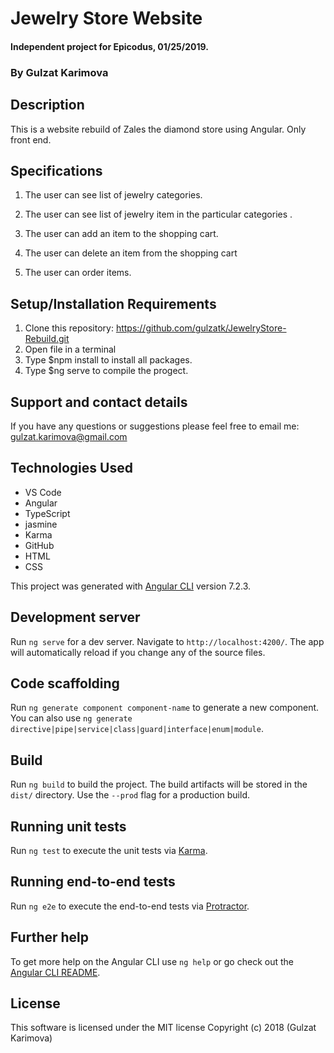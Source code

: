 # Jewelry Store Website

#### Independent project for Epicodus, 01/25/2019.

### By Gulzat Karimova

## Description

This is a website rebuild of Zales the diamond store using Angular. Only front end.

## Specifications

1. The user can see list of jewelry categories.

2. The user can see list of jewelry item in the particular categories
.
3. The user can add an item to the shopping cart.

4. The user can delete an item from the shopping cart

5. The user can order items.

## Setup/Installation Requirements

1. Clone this repository: https://github.com/gulzatk/JewelryStore-Rebuild.git
2. Open file in a terminal
3. Type $npm install to install all packages.
4. Type $ng serve to compile the progect.

## Support and contact details

If you have any questions or suggestions please feel free to email me: gulzat.karimova@gmail.com

## Technologies Used
* VS Code
* Angular
* TypeScript
* jasmine
* Karma
* GitHub
* HTML
* CSS

This project was generated with [Angular CLI](https://github.com/angular/angular-cli) version 7.2.3.

## Development server

Run `ng serve` for a dev server. Navigate to `http://localhost:4200/`. The app will automatically reload if you change any of the source files.

## Code scaffolding

Run `ng generate component component-name` to generate a new component. You can also use `ng generate directive|pipe|service|class|guard|interface|enum|module`.

## Build

Run `ng build` to build the project. The build artifacts will be stored in the `dist/` directory. Use the `--prod` flag for a production build.

## Running unit tests

Run `ng test` to execute the unit tests via [Karma](https://karma-runner.github.io).

## Running end-to-end tests

Run `ng e2e` to execute the end-to-end tests via [Protractor](http://www.protractortest.org/).

## Further help

To get more help on the Angular CLI use `ng help` or go check out the [Angular CLI README](https://github.com/angular/angular-cli/blob/master/README.md).

## License
This software is licensed under the MIT license
Copyright (c) 2018 (Gulzat Karimova)
